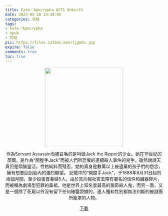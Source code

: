 ```yaml
---
title: Fate／Apocrypha ACT1 Unbirth
date: 2023-05-28 14:38:05
categories: 完結
tags:
- Fate／Apocrypha
- epub
- 完結
pic: https://files.catbox.moe/tjgm0s.jpg
expire: false
comments: true
toc: true
---
```


<div style="text-align:center" class="kratos-post-content">

<img width="250px" src="https://files.catbox.moe/tjgm0s.jpg">

<p>
作為Servant Assassin而被召喚的是叫做Jack the Ripper的少女。她在19世紀的英國，是作為“開膛手Jack”而被人們所恐懼的連續殺人事件的兇手。雖然說話天真但是頭腦靈活。性格純粹而殘忍。她的真身是數萬以上被遺棄的孩子們的怨念，擁有想要回到胎內的強烈願望。
記載中的“開膛手Jack”，于1888年8月31日起的兩個月間，至少殺害賣春婦5人。由於其向報社寄去帶有署名的信件和臟器碎片，而被稱為劇場型犯罪的鼻祖。他是世界上知名度最高的獵奇殺人鬼，而另一面，又是一個除了死屍以外沒有留下任何確鑿證據的，連人種和性別都無法判斷的被謎團所籠罩的人物。
</p>

<p>
<a href="https://epubdatabase.azurewebsites.net/EBOOKS/EPUB/完結/Fate／Apocrypha/Fate／Apocrypha ACT1 Unbirth.epub?download=1">下載</a>
</p>

</div>